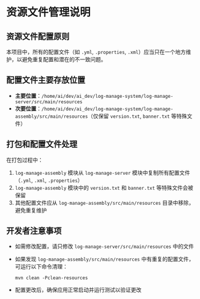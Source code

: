 # 资源文件管理说明

## 资源文件配置原则

本项目中，所有的配置文件（如 `.yml`, `.properties`, `.xml`）应当只在一个地方维护，以避免重复配置和潜在的不一致问题。

## 配置文件主要存放位置

- **主要位置**：`/home/ai/dev/ai_dev/log-manage-system/log-manage-server/src/main/resources`
- **次要位置**：`/home/ai/dev/ai_dev/log-manage-system/log-manage-assembly/src/main/resources`（仅保留 `version.txt`, `banner.txt` 等特殊文件）

## 打包和配置文件处理

在打包过程中：

1. `log-manage-assembly` 模块从 `log-manage-server` 模块中复制所有配置文件（`.yml`, `.xml`, `.properties`）
2. `log-manage-assembly` 模块中的 `version.txt` 和 `banner.txt` 等特殊文件会被保留
3. 其他配置文件应从 `log-manage-assembly/src/main/resources` 目录中移除，避免重复维护

## 开发者注意事项

- 如需修改配置，请只修改 `log-manage-server/src/main/resources` 中的文件
- 如果发现 `log-manage-assembly/src/main/resources` 中有重复的配置文件，可运行以下命令清理：

  ```
  mvn clean -Pclean-resources
  ```
- 配置更改后，确保应用正常启动并运行测试以验证更改

